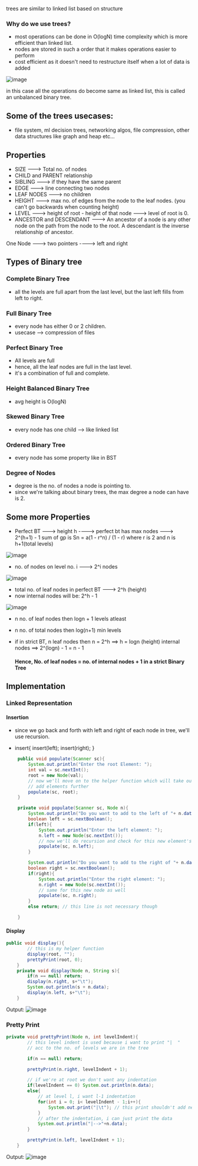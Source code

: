 trees are similar to linked list based on structure

### Why do we use trees?
- most operations can be done in O(logN) time complexity which is more efficient than linked list.
- nodes are stored in such a order that it makes operations easier to perform
- cost efficient as it doesn't need to restructure itself when a lot of data is added

![image](https://github.com/user-attachments/assets/a0d24f5a-975e-40ca-ae00-774cdddc1a5f)

in this case all the operations do become same as linked list, this is called an unbalanced binary tree.

## Some of the trees usecases:
- file system, ml decision trees, networking algos, file compression, other data structures like graph and heap etc...

## Properties
- SIZE ---> Total no. of nodes
- CHILD and PARENT relationship
- SIBLING ---> if they have the same parent
- EDGE ---> line connecting two nodes
- LEAF NODES ---> no children
- HEIGHT ---> max no. of edges from the node to the leaf nodes. (you can't go backwards when counting height)
- LEVEL ---> height of root - height of that node ---> level of root is 0.
- ANCESTOR and DESCENDANT ---> An ancestor of a node is any other node on the path from the node to the root. A descendant is the inverse relationship of ancestor.

One Node ---> two pointers ----> left and right

## Types of Binary tree

### Complete Binary Tree
- all the levels are full apart from the last level, but the last left fills from left to right.

### Full Binary Tree
- every node has either 0 or 2 children.
- usecase --> compression of files

### Perfect Binary Tree
- All levels are full
- hence, all the leaf nodes are full in the last level.
- it's a combination of full and complete.

### Height Balanced Binary Tree
- avg height is O(logN)

### Skewed Binary Tree
- every node has one child --> like linked list

### Ordered Binary Tree
- every node has some property like in BST

### Degree of Nodes
- degree is the no. of nodes a node is pointing to.
- since we're talking about binary trees, the max degree a node can have is 2.

## Some more Properties

- Perfect BT ---> height h ----> perfect bt has max nodes ---> 2^(h+1) - 1
  sum of gp is  Sn = a(1 - r^n) / (1 - r) where r is 2 and n is h+1(total levels)
  
![image](https://github.com/user-attachments/assets/93543180-05f2-4c78-85c6-1bab0ec0aba5)

  
- no. of nodes on level no. i ---> 2^i nodes

![image](https://github.com/user-attachments/assets/b7a18e01-7ac1-4db1-a6ca-b0c0a68915af)

- total no. of leaf nodes in perfect BT ---> 2^h (height)
- now internal nodes will be: 2^h - 1

![image](https://github.com/user-attachments/assets/5e2dde74-e03a-4703-953c-896b84ecfb4f)

- n no. of leaf nodes then
     logn + 1 levels atleast

- n no. of total nodes then
     log(n+1) min levels

- if in strict BT, n leaf nodes then
      n = 2^h ==> h = logn (height)
      internal nodes ==> 2^(logn) - 1 = n - 1

  #### Hence, No. of leaf nodes = no. of internal nodes + 1 in a strict Binary Tree


 ## Implementation

 ### Linked Representation

 #### Insertion

 - since we go back and forth with left and right of each node in tree, we'll use recursion.
 - insert{
     insert(left);
     insert(right);
   }

   ```java
    public void populate(Scanner sc){
        System.out.println("Enter the root Element: ");
        int val = sc.nextInt();
        root = new Node(val);
        // now we'll move on to the helper function which will take our node and scanner and
        // add elements further
        populate(sc, root);
    }

    private void populate(Scanner sc, Node n){
        System.out.println("Do you want to add to the left of "+ n.data + " ?");
        boolean left = sc.nextBoolean();
        if(left){
            System.out.println("Enter the left element: ");
            n.left = new Node(sc.nextInt());
            // now we'll do recursion and check for this new element's next
            populate(sc, n.left);
        }

        System.out.println("Do you want to add to the right of "+ n.data + " ?");
        boolean right = sc.nextBoolean();
        if(right){
            System.out.println("Enter the right element: ");
            n.right = new Node(sc.nextInt());
            // same for this new node as well
            populate(sc, n.right);
        }
        else return; // this line is not necessary though

    }
   ```

#### Display

```java
public void display(){
        // this is my helper function
        display(root, "");
        prettyPrint(root, 0);
    }
    private void display(Node n, String s){
        if(n == null) return;
        display(n.right, s+"\t");
        System.out.println(s + n.data);
        display(n.left, s+"\t");
    }
```
Output:
![image](https://github.com/user-attachments/assets/59359bf6-39ba-4eda-b5df-d84ff63a1e8c)

### Pretty Print

```java
private void prettyPrint(Node n, int levelIndent){
        // this level indent is used because i want to print "|  "
        // acc to the no. of levels we are in the tree

        if(n == null) return;

        prettyPrint(n.right, levelIndent + 1);

        // if we're at root we don't want any indentation
        if(levelIndent == 0) System.out.println(n.data);
        else{
            // at level l, i want l-1 indentation
            for(int i = 0; i< levelIndent - 1;i++){
                System.out.print("|\t"); // this print shouldn't add new line
            }
            // after the indentation, i can just print the data
            System.out.println("|-->"+n.data);
        }

        prettyPrint(n.left, levelIndent + 1);
    }
```

Output:
![image](https://github.com/user-attachments/assets/acdf6d14-5078-4bdd-9c8a-c1ad56cc3b8b)


   
 
